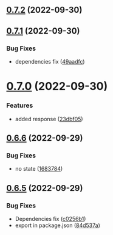 ## [0.7.2](https://github.com/mgibas/vue-router-fetch/compare/v0.7.1...v0.7.2) (2022-09-30)



## [0.7.1](https://github.com/mgibas/vue-router-fetch/compare/v0.7.0...v0.7.1) (2022-09-30)


### Bug Fixes

* dependencies fix ([49aadfc](https://github.com/mgibas/vue-router-fetch/commit/49aadfc77edf39d87e4b59ed78572e267669bc6e))



# [0.7.0](https://github.com/mgibas/vue-router-fetch/compare/v0.6.6...v0.7.0) (2022-09-30)


### Features

* added response ([23dbf05](https://github.com/mgibas/vue-router-fetch/commit/23dbf0581a7d9dcb73e7e8fa345e60583d868757))



## [0.6.6](https://github.com/mgibas/vue-router-fetch/compare/v0.6.5...v0.6.6) (2022-09-29)


### Bug Fixes

* no state ([1683784](https://github.com/mgibas/vue-router-fetch/commit/1683784484a7868b31e57d456839edf756bc8e8b))



## [0.6.5](https://github.com/mgibas/vue-router-fetch/compare/v0.6.4...v0.6.5) (2022-09-29)


### Bug Fixes

* Dependencies fix ([c0256b1](https://github.com/mgibas/vue-router-fetch/commit/c0256b18291752f2bbec7617d0f13676242bd087))
* export in package.json ([84d537a](https://github.com/mgibas/vue-router-fetch/commit/84d537afa1eefb6e72655767b60913be260021ad))



